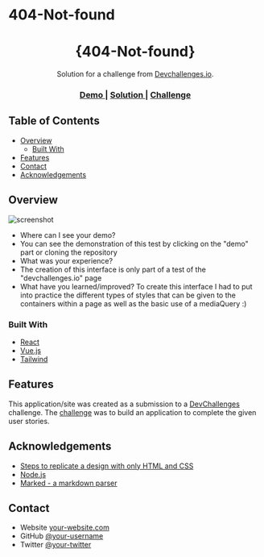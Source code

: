 # 404-Not-found
<!-- Please update value in the {}  -->

<h1 align="center">{404-Not-found}</h1>

<div align="center">
   Solution for a challenge from  <a href="http://devchallenges.io" target="_blank">Devchallenges.io</a>.
</div>

<div align="center">
  <h3>
    <a href="https://interfas-404.web.app/">
      Demo
    </a>
    <span> | </span>
    <a href="https://github.com/FreddyDGL/404-Not-found.git">
      Solution
    </a>
    <span> | </span>
    <a href="https://devchallenges.io/challenges/wBunSb7FPrIepJZAg0sY">
      Challenge
    </a>
  </h3>
</div>

<!-- TABLE OF CONTENTS -->

## Table of Contents

- [Overview](#overview)
  - [Built With](#built-with)
- [Features](#features)
- [Contact](#contact)
- [Acknowledgements](#acknowledgements)

<!-- OVERVIEW -->

## Overview

![screenshot](https://user-images.githubusercontent.com/16707738/92399059-5716eb00-f132-11ea-8b14-bcacdc8ec97b.png)


- Where can I see your demo?
- You can see the demonstration of this test by clicking on the "demo" part or cloning the repository
- What was your experience?
- The creation of this interface is only part of a test of the "devchallenges.io" page
- What have you learned/improved?
To create this interface I had to put into practice the different types of styles that can be given to the containers within a page as well as the basic use of a mediaQuery
 :)

### Built With

<!-- This section should list any major frameworks that you built your project using. Here are a few examples.-->

- [React](https://reactjs.org/)
- [Vue.js](https://vuejs.org/)
- [Tailwind](https://tailwindcss.com/)

## Features

<!-- List the features of your application or follow the template. Don't share the figma file here :) -->

This application/site was created as a submission to a [DevChallenges](https://devchallenges.io/challenges) challenge. The [challenge](https://devchallenges.io/challenges/wBunSb7FPrIepJZAg0sY) was to build an application to complete the given user stories.


## Acknowledgements

<!-- This section should list any articles or add-ons/plugins that helps you to complete the project. This is optional but it will help you in the future. For exmpale -->

- [Steps to replicate a design with only HTML and CSS](https://devchallenges-blogs.web.app/how-to-replicate-design/)
- [Node.js](https://nodejs.org/)
- [Marked - a markdown parser](https://github.com/chjj/marked)

## Contact

- Website [your-website.com](https://interfas-404.web.app/)
- GitHub [@your-username](https://github.com/FreddyDGL/404-Not-found.git)
- Twitter [@your-twitter](https://x.com/ElTortugo3?t=wuClxboGsgDlbXMRSrDcmg&s=09)
